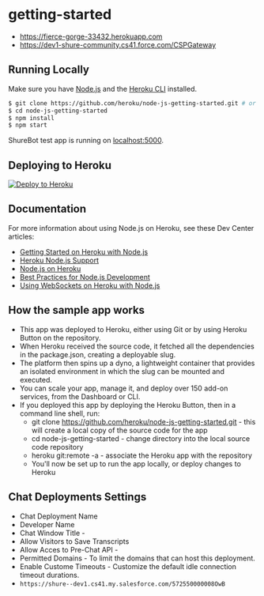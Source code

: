# getting-started

* https://fierce-gorge-33432.herokuapp.com
* https://dev1-shure-community.cs41.force.com/CSPGateway

## Running Locally

Make sure you have [Node.js](http://nodejs.org/) and the [Heroku CLI](https://cli.heroku.com/) installed.

```sh
$ git clone https://github.com/heroku/node-js-getting-started.git # or clone your own fork
$ cd node-js-getting-started
$ npm install
$ npm start
```

ShureBot test app is running on [localhost:5000](http://localhost:5000/).

## Deploying to Heroku


[![Deploy to Heroku](https://www.herokucdn.com/deploy/button.png)](https://heroku.com/deploy)

## Documentation

For more information about using Node.js on Heroku, see these Dev Center articles:

- [Getting Started on Heroku with Node.js](https://devcenter.heroku.com/articles/getting-started-with-nodejs)
- [Heroku Node.js Support](https://devcenter.heroku.com/articles/nodejs-support)
- [Node.js on Heroku](https://devcenter.heroku.com/categories/nodejs)
- [Best Practices for Node.js Development](https://devcenter.heroku.com/articles/node-best-practices)
- [Using WebSockets on Heroku with Node.js](https://devcenter.heroku.com/articles/node-websockets)

## How the sample app works
* This app was deployed to Heroku, either using Git or by using Heroku Button on the repository.
* When Heroku received the source code, it fetched all the dependencies in the package.json, creating a deployable slug.
* The platform then spins up a dyno, a lightweight container that provides an isolated environment in which the slug can be mounted and executed.
* You can scale your app, manage it, and deploy over 150 add-on services, from the Dashboard or CLI.
* If you deployed this app by deploying the Heroku Button, then in a command line shell, run:
    * git clone https://github.com/heroku/node-js-getting-started.git - this will create a local copy of the source code for the app
    * cd node-js-getting-started - change directory into the local source code repository
    * heroku git:remote -a <your-app-name> - associate the Heroku app with the repository
    * You'll now be set up to run the app locally, or deploy changes to Heroku

## Chat Deployments Settings
* Chat Deployment Name
* Developer Name
* Chat Window Title - 
* Allow Visitors to Save Transcripts
* Allow Acces to Pre-Chat API - 
* Permitted Domains - To limit the domains that can host this deployment.
* Enable Custome Timeouts - Customize the default idle connection timeout durations.
* `https://shure--dev1.cs41.my.salesforce.com/572550000008OwB`
